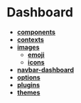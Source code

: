 <!-- generated by markdown-notes-tree -->

# Dashboard

<!-- optional markdown-notes-tree directory description starts here -->

<!-- optional markdown-notes-tree directory description ends here -->

- [**components**](components)
- [**contexts**](contexts)
- [**images**](images)
    - [**emoji**](images/emoji)
    - [**icons**](images/icons)
- [**navbar-dashboard**](navbar-dashboard)
- [**options**](options)
- [**plugins**](plugins)
- [**themes**](themes)
